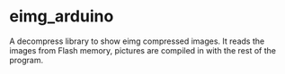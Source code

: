 eimg_arduino
============

A decompress library to show eimg compressed images. It reads the images from Flash memory, pictures are compiled in with the rest of the program.
